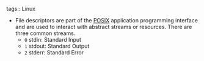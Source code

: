 tags:: Linux

- File descriptors are part of the [POSIX](https://en.wikipedia.org/wiki/POSIX_) application programming interface and are used to interact with abstract streams or resources. There are three common streams.
	- `0` stdin: Standard Input
	- `1` stdout: Standard Output
	- `2` stderr: Standard Error